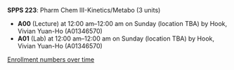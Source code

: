 **SPPS 223**: Pharm Chem III-Kinetics/Metabo (3 units)

- **A00** (Lecture) at 12:00 am–12:00 am on Sunday (location TBA) by Hook, Vivian Yuan-Ho (A01346570)
- **A01** (Lab) at 12:00 am–12:00 am on Sunday (location TBA) by Hook, Vivian Yuan-Ho (A01346570)

[Enrollment numbers over time](./SPPS223.tsv)
